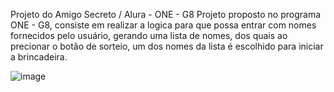Projeto do Amigo Secreto / Alura - ONE - G8
Projeto proposto no programa ONE - G8, consiste em realizar a logica para que possa entrar com nomes fornecidos pelo usuário, gerando uma lista de nomes, dos quais ao precionar o botão de sorteio, um dos nomes da lista é escolhido para iniciar a brincadeira.

![image](https://github.com/user-attachments/assets/61957a0e-2e46-4bc5-a150-bcbf2c728e35)

